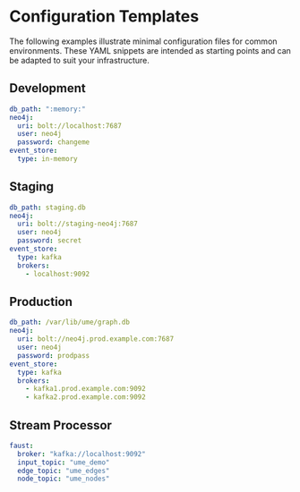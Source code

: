 # Configuration Templates

The following examples illustrate minimal configuration files for common environments.
These YAML snippets are intended as starting points and can be adapted to suit
your infrastructure.

## Development
```yaml
db_path: ":memory:"
neo4j:
  uri: bolt://localhost:7687
  user: neo4j
  password: changeme
event_store:
  type: in-memory
```

## Staging
```yaml
db_path: staging.db
neo4j:
  uri: bolt://staging-neo4j:7687
  user: neo4j
  password: secret
event_store:
  type: kafka
  brokers:
    - localhost:9092
```

## Production
```yaml
db_path: /var/lib/ume/graph.db
neo4j:
  uri: bolt://neo4j.prod.example.com:7687
  user: neo4j
  password: prodpass
event_store:
  type: kafka
  brokers:
    - kafka1.prod.example.com:9092
    - kafka2.prod.example.com:9092
```

## Stream Processor
```yaml
faust:
  broker: "kafka://localhost:9092"
  input_topic: "ume_demo"
  edge_topic: "ume_edges"
  node_topic: "ume_nodes"
```
